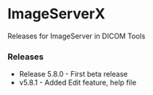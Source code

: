 # ImageServerX
Releases for ImageServer in DICOM Tools

### Releases

* Release 5.8.0 - First beta release
* v5.8.1 - Added Edit feature, help file
